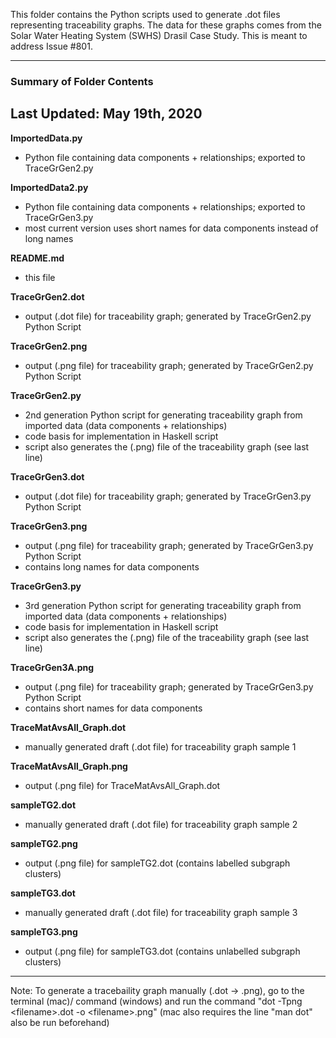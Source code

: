 This folder contains the Python scripts used to generate .dot files representing traceability graphs. The data for these graphs comes from the Solar Water Heating System (SWHS) Drasil Case Study. This is meant to address Issue #801.

-------------------------------------
### Summary of Folder Contents
Last Updated: May 19th, 2020
-------------------------------------

**ImportedData.py**
 - Python file containing data components + relationships; exported to TraceGrGen2.py

**ImportedData2.py**
 - Python file containing data components + relationships; exported to TraceGrGen3.py
 - most current version uses short names for data components instead of long names

**README.md**
 - this file

**TraceGrGen2.dot**
 - output (.dot file) for traceability graph; generated by TraceGrGen2.py Python Script

**TraceGrGen2.png**
 - output (.png file) for traceability graph; generated by TraceGrGen2.py Python Script

**TraceGrGen2.py**
 - 2nd generation Python script for generating traceability graph from imported data (data components + relationships)
 - code basis for implementation in Haskell script
 - script also generates the (.png) file of the traceability graph (see last line)

**TraceGrGen3.dot**
 - output (.dot file) for traceability graph; generated by TraceGrGen3.py Python Script

**TraceGrGen3.png**
 - output (.png file) for traceability graph; generated by TraceGrGen3.py Python Script
 - contains long names for data components

**TraceGrGen3.py**
 - 3rd generation Python script for generating traceability graph from imported data (data components + relationships)
 - code basis for implementation in Haskell script
 - script also generates the (.png) file of the traceability graph (see last line)

**TraceGrGen3A.png**
 - output (.png file) for traceability graph; generated by TraceGrGen3.py Python Script
 - contains short names for data components
 
 **TraceMatAvsAll_Graph.dot**
 - manually generated draft (.dot file) for traceability graph sample 1
 
 **TraceMatAvsAll_Graph.png**
 - output (.png file) for TraceMatAvsAll_Graph.dot

**sampleTG2.dot**
 - manually generated draft (.dot file) for traceability graph sample 2

**sampleTG2.png**
 - output (.png file) for sampleTG2.dot (contains labelled subgraph clusters)

**sampleTG3.dot**
 - manually generated draft (.dot file) for traceability graph sample 3

**sampleTG3.png**
 - output (.png file) for sampleTG3.dot (contains unlabelled subgraph clusters)

-------------------------------------
Note: To generate a tracebaility graph manually (.dot -> .png), go to the terminal (mac)/ command (windows) and run the command "dot -Tpng \<filename\>.dot -o \<filename\>.png" (mac also requires the line "man dot" also be run beforehand)
